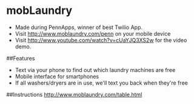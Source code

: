 # mobLaundry

* Made during PennApps, winner of best Twilio App. 
* Visit <http://www.moblaundry.com/penn> on your mobile device
* Visit <http://www.youtube.com/watch?v=cUaYJQ3XS2w> for the video demo.

##Features
* Text via your phone to find out which laundry machines are free
* Mobile interface for smartphones
* If all washers/dryers are in use, we'll text you back when they're free

##Instructions
<http://www.moblaundry.com/table.html>
